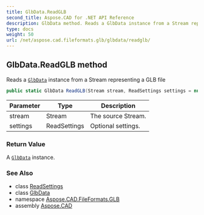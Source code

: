 ```yaml
---
title: GlbData.ReadGLB
second_title: Aspose.CAD for .NET API Reference
description: GlbData method. Reads a GlbData instance from a Stream representing a GLB file
type: docs
weight: 50
url: /net/aspose.cad.fileformats.glb/glbdata/readglb/
---
```

## GlbData.ReadGLB method

Reads a [`GlbData`](../) instance from a Stream representing a GLB file

```csharp
public static GlbData ReadGLB(Stream stream, ReadSettings settings = null)
```

| Parameter | Type | Description |
| --- | --- | --- |
| stream | Stream | The source Stream. |
| settings | ReadSettings | Optional settings. |

### Return Value

A [`GlbData`](../) instance.

### See Also

* class [ReadSettings](../../readsettings/)
* class [GlbData](../)
* namespace [Aspose.CAD.FileFormats.GLB](../../../aspose.cad.fileformats.glb/)
* assembly [Aspose.CAD](../../../)


